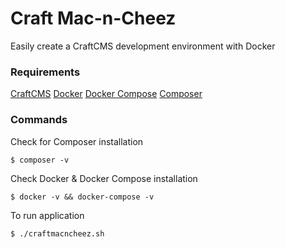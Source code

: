 # Craft Mac-n-Cheez
Easily create a CraftCMS development environment with Docker 

### Requirements
[CraftCMS](https://www.craftcms.com)
[Docker](https://www.docker.com)
[Docker Compose](https://docs.docker.com/compose)
[Composer](https://getcomposer.org/)

### Commands
Check for Composer installation
```
$ composer -v
```
Check Docker & Docker Compose installation
```
$ docker -v && docker-compose -v
```
To run application 
```
$ ./craftmacncheez.sh
```

